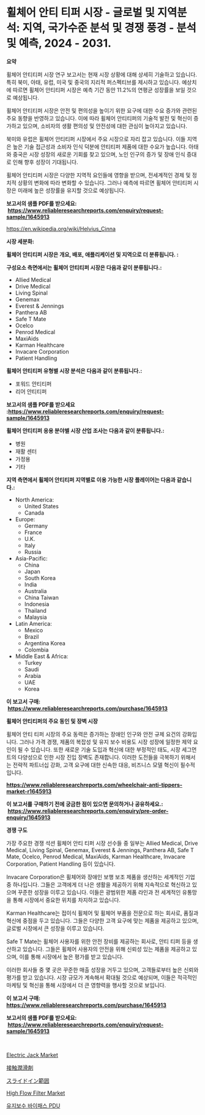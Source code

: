 <p><h1>휠체어 안티 티퍼 시장 - 글로벌 및 지역분석: 지역, 국가수준 분석 및 경쟁 풍경 - 분석 및 예측, 2024 - 2031.</h1></p><p><strong>요약</strong></p>
<p><p>휠체어 안티티퍼 시장 연구 보고서는 현재 시장 상황에 대해 상세히 기술하고 있습니다. 특히 북미, 아태, 유럽, 미국 및 중국의 지리적 퍼스펙티브를 제시하고 있습니다. 예상치에 따르면 휠체어 안티티퍼 시장은 예측 기간 동안 11.2%의 연평균 성장률을 보일 것으로 예상됩니다.</p><p>휠체어 안티티퍼 시장은 안전 및 편의성을 높이기 위한 요구에 대한 수요 증가와 관련된 주요 동향을 반영하고 있습니다. 이에 따라 휠체어 안티티퍼의 기술적 발전 및 혁신이 증가하고 있으며, 소비자의 생활 편의성 및 안전성에 대한 관심이 높아지고 있습니다.</p><p>북미와 유럽은 휠체어 안티티퍼 시장에서 주요 시장으로 자리 잡고 있습니다. 이들 지역은 높은 기술 접근성과 소비자 인식 덕분에 안티티퍼 제품에 대한 수요가 높습니다. 아태와 중국은 시장 성장의 새로운 기회를 찾고 있으며, 노인 인구의 증가 및 장애 인식 증대로 인해 향후 성장이 기대됩니다.</p><p>휠체어 안티티퍼 시장은 다양한 지역적 요인들에 영향을 받으며, 전세계적인 경제 및 정치적 상황의 변화에 따라 변화할 수 있습니다. 그러나 예측에 따르면 휠체어 안티티퍼 시장은 미래에 높은 성장률을 유지할 것으로 예상됩니다.</p></p>
<p><strong>보고서의 샘플 PDF를 받으세요: &nbsp;<a href="https://www.reliableresearchreports.com/enquiry/request-sample/1645913">https://www.reliableresearchreports.com/enquiry/request-sample/1645913</a></strong></p>
<p><a href="https://en.wikipedia.org/wiki/Helvius_Cinna">https://en.wikipedia.org/wiki/Helvius_Cinna</a></p>
<p><strong>시장 세분화:</strong></p>
<p><strong> 휠체어 안티티퍼 시장은 개요, 배포, 애플리케이션 및 지역으로 더 분류됩니다. :</strong></p>
<p><strong>구성요소 측면에서는 휠체어 안티티퍼 시장은 다음과 같이 분류됩니다.:</strong></p>
<p><ul><li>Allied Medical</li><li>Drive Medical</li><li>Living Spinal</li><li>Genemax</li><li>Everest & Jennings</li><li>Panthera AB</li><li>Safe T Mate</li><li>Ocelco</li><li>Penrod Medical</li><li>MaxiAids</li><li>Karman Healthcare</li><li>Invacare Corporation</li><li>Patient Handling</li></ul></p>
<p><strong> 휠체어 안티티퍼 유형별 시장 분석은 다음과 같이 분류됩니다.:</strong></p>
<p><ul><li>포워드 안티티퍼</li><li>리어 안티티퍼</li></ul></p>
<p><strong>보고서의 샘플 PDF를 받으세요 :<a href="https://www.reliableresearchreports.com/enquiry/request-sample/1645913">https://www.reliableresearchreports.com/enquiry/request-sample/1645913</a></strong></p>
<p><strong> 휠체어 안티티퍼 응용 분야별 시장 산업 조사는 다음과 같이 분류됩니다.:</strong></p>
<p><ul><li>병원</li><li>재활 센터</li><li>가정용</li><li>기타</li></ul></p>
<p><strong>지역 측면에서 휠체어 안티티퍼 지역별로 이용 가능한 시장 플레이어는 다음과 같습니다.:</strong></p>
<p><ul>
    <li>
        North America:
        <ul>
            <li>United States</li>
            <li>Canada</li>
        </ul>
    </li>
    <li>
        Europe:
        <ul>
            <li>Germany</li>
            <li>France</li>
            <li>U.K.</li>
            <li>Italy</li>
            <li>Russia</li>
        </ul>
    </li>
    <li>
        Asia-Pacific:
        <ul>
            <li>China</li>
            <li>Japan</li>
            <li>South Korea</li>
            <li>India</li>
            <li>Australia</li>
            <li>China Taiwan</li>
            <li>Indonesia</li>
            <li>Thailand</li>
            <li>Malaysia</li>
        </ul>
    </li>
    <li>
        Latin America:
        <ul>
            <li>Mexico</li>
            <li>Brazil</li>
            <li>Argentina Korea</li>
            <li>Colombia</li>
        </ul>
    </li>
    <li>
        Middle East & Africa:
        <ul>
            <li>Turkey</li>
            <li>Saudi</li>
            <li>Arabia</li>
            <li>UAE</li>
            <li>Korea</li>
        </ul>
    </li>
    </ul></p>
<p><strong>이 보고서 구매: &nbsp;<a href="https://www.reliableresearchreports.com/purchase/1645913">https://www.reliableresearchreports.com/purchase/1645913</a></strong></p>
<p><strong>휠체어 안티티퍼의 주요 동인 및 장벽 시장</strong></p>
<p><p>휠체어 안티 티퍼 시장의 주요 동력은 증가하는 장애인 인구와 안전 규제 요건의 강화입니다. 그러나 가격 경쟁, 제품의 복잡성 및 유지 보수 비용도 시장 성장에 일정한 제약 요인이 될 수 있습니다. 또한 새로운 기술 도입과 혁신에 대한 부정적인 태도, 시장 세그먼트의 다양성으로 인한 시장 진입 장벽도 존재합니다. 이러한 도전들을 극복하기 위해서는 전략적 파트너십 강화, 고객 요구에 대한 신속한 대응, 비즈니스 모델 혁신이 필수적입니다.</p></p>
<p><strong><a href="https://www.reliableresearchreports.com/wheelchair-anti-tippers-market-r1645913">https://www.reliableresearchreports.com/wheelchair-anti-tippers-market-r1645913</a></strong></p>
<p><strong>이 보고서를 구매하기 전에 궁금한 점이 있으면 문의하거나 공유하세요.: &nbsp;<a href="https://www.reliableresearchreports.com/enquiry/pre-order-enquiry/1645913">https://www.reliableresearchreports.com/enquiry/pre-order-enquiry/1645913</a></strong></p>
<p><strong>경쟁 구도</strong></p>
<p><p>가장 주요한 경쟁 석션 휠체어 안티 티퍼 시장 선수들 중 일부는 Allied Medical, Drive Medical, Living Spinal, Genemax, Everest & Jennings, Panthera AB, Safe T Mate, Ocelco, Penrod Medical, MaxiAids, Karman Healthcare, Invacare Corporation, Patient Handling 등이 있습니다.</p><p>Invacare Corporation은 휠체어와 장애인 보행 보조 제품을 생산하는 세계적인 기업 중 하나입니다. 그들은 고객에게 더 나은 생활을 제공하기 위해 지속적으로 혁신하고 있으며 꾸준한 성장을 이루고 있습니다. 이들은 광범위한 제품 라인과 전 세계적인 유통망을 통해 시장에서 중요한 위치를 차지하고 있습니다.</p><p>Karman Healthcare는 접이식 휠체어 및 휠체어 부품을 전문으로 하는 회사로, 품질과 혁신에 중점을 두고 있습니다. 그들은 다양한 고객 요구에 맞는 제품을 제공하고 있으며, 글로벌 시장에서 큰 성장을 이루고 있습니다.</p><p>Safe T Mate는 휠체어 사용자를 위한 안전 장비를 제공하는 회사로, 안티 티퍼 등을 생산하고 있습니다. 그들은 휠체어 사용자의 안전을 위해 신뢰성 있는 제품을 제공하고 있으며, 이를 통해 시장에서 높은 평가를 받고 있습니다.</p><p>이러한 회사들 중 몇 곳은 꾸준한 매출 성장을 거두고 있으며, 고객들로부터 높은 신뢰와 평가를 받고 있습니다. 시장 규모가 계속해서 확대될 것으로 예상되며, 이들은 적극적인 마케팅 및 혁신을 통해 시장에서 더 큰 영향력을 행사할 것으로 보입니다.</p></p>
<p><strong>이 보고서 구매: &nbsp; <a href="https://www.reliableresearchreports.com/purchase/1645913">https://www.reliableresearchreports.com/purchase/1645913</a></strong></p>
<p><strong>보고서의 샘플 PDF를 받으세요: &nbsp;<a href="https://www.reliableresearchreports.com/enquiry/request-sample/1645913">https://www.reliableresearchreports.com/enquiry/request-sample/1645913</a></strong><strong></strong></p>
<p>&nbsp;</p>
<p><p><a href="https://github.com/phuonganhit041011/Market-Research-Report-List-1/blob/main/electric-jack-market.md">Electric Jack Market</a></p><p><a href="https://github.com/roulaayoub-saad/Market-Research-Report-List-2/blob/main/7946807164132.md">接触潤滑剤</a></p><p><a href="https://github.com/schmahlson/Market-Research-Report-List-2/blob/main/4983356164133.md">スライドイン範囲</a></p><p><a href="https://github.com/nhteumcc68/Market-Research-Report-List-1/blob/main/high-flow-filter-market.md">High Flow Filter Market</a></p><p><a href="https://github.com/kimvicki3212024/Market-Research-Report-List-1/blob/main/8957278176935.md">유지보수 바이패스 PDU</a></p></p>